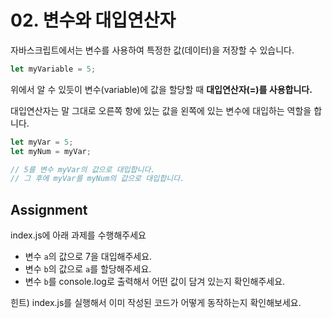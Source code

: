# 02. 변수와 대입연산자

자바스크립트에서는 변수를 사용하여 특정한 값(데이터)을 저장할 수 있습니다.

```js
let myVariable = 5;
```

위에서 알 수 있듯이 변수(variable)에 값을 할당할 때 **대입연산자(=)를 사용합니다.**

대입연산자는 말 그대로 오른쪽 항에 있는 값을 왼쪽에 있는 변수에 대입하는 역할을 합니다.

```js
let myVar = 5;
let myNum = myVar;

// 5를 변수 myVar의 값으로 대입합니다.
// 그 후에 myVar를 myNum의 값으로 대입합니다.
```

## Assignment

index.js에 아래 과제를 수행해주세요

- 변수 `a`의 값으로 7을 대입해주세요.
- 변수 `b`의 값으로 `a`를 할당해주세요.
- 변수 `b`를 console.log로 출력해서 어떤 값이 담겨 있는지 확인해주세요.

힌트) index.js를 실행해서 이미 작성된 코드가 어떻게 동작하는지 확인해보세요.
